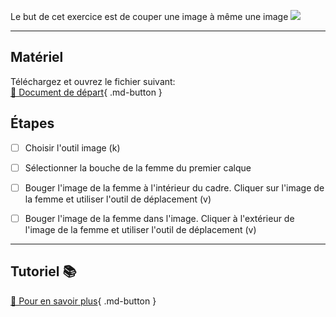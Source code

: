 Le but de cet exercice est de couper une image à même une image
<img src="images/07_over_busy.png">
***  

## Matériel
Téléchargez et ouvrez le fichier suivant:   
[📁 Document de départ](https://tim-montmorency.com/compendium/582-121%E2%80%93illustration-numerique/exercices_photoshop/images/07_over_busy.psd){ .md-button }   <br>



## Étapes

- [ ] Choisir l'outil image (k)
- [ ] Sélectionner la bouche de la femme du premier calque
- [ ] Bouger l'image de la femme à l'intérieur du cadre. Cliquer sur l'image de la femme et utiliser l'outil de déplacement (v)
- [ ] Bouger l'image de la femme dans l'image. Cliquer à l'extérieur de l'image de la femme et utiliser l'outil de déplacement (v)



***  
## Tutoriel 📚
[📖 Pour en savoir plus](https://cmontmorency365-my.sharepoint.com/:v:/g/personal/flpilote_cmontmorency_qc_ca/EZ06CjTduu5CsIMX2EfSKM8BqeXMRjVvM7BbWHB1wXwz3A?nav=eyJyZWZlcnJhbEluZm8iOnsicmVmZXJyYWxBcHAiOiJPbmVEcml2ZUZvckJ1c2luZXNzIiwicmVmZXJyYWxBcHBQbGF0Zm9ybSI6IldlYiIsInJlZmVycmFsTW9kZSI6InZpZXciLCJyZWZlcnJhbFZpZXciOiJNeUZpbGVzTGlua0NvcHkifX0&e=qhChyu){ .md-button }   <br>





